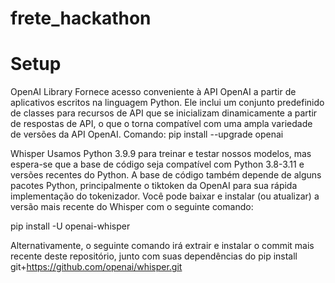 # frete_hackathon

# Setup

OpenAI Library
Fornece acesso conveniente à API OpenAI a partir de aplicativos escritos na linguagem Python. Ele inclui um conjunto predefinido de classes para recursos de API que se inicializam dinamicamente a partir de respostas de API, o que o torna compatível com uma ampla variedade de versões da API OpenAI. Comando:
pip install --upgrade openai

Whisper
Usamos Python 3.9.9 para treinar e testar nossos modelos, mas espera-se que a base de código seja compatível com Python 3.8-3.11 e versões recentes do Python. A base de código também depende de alguns pacotes Python, principalmente o tiktoken da OpenAI para sua rápida implementação do tokenizador. Você pode baixar e instalar (ou atualizar) a versão mais recente do Whisper com o seguinte comando:

pip install -U openai-whisper

Alternativamente, o seguinte comando irá extrair e instalar o commit mais recente deste repositório, junto com suas dependências do 
pip install git+https://github.com/openai/whisper.git
